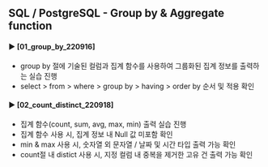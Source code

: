 ####  
## SQL / PostgreSQL - Group by & Aggregate function  
#### ► [01_group_by_220916]  
- group by 절에 기술된 컬럼과 집계 함수를 사용하여 그룹화된 집계 정보를 출력하는 실습 진행  
- select > from > where > group by > having > order by 순서 및 적용 확인  
####  
#### ► [02_count_distinct_220918]  
- 집계 함수(count, sum, avg, max, min) 출력 실습 진행  
- 집계 함수 사용 시, 집계 정보 내 Null 값 미포함 확인
- min & max 사용 시, 숫자열 외 문자열 / 날짜 및 시간 타입 출력 가능 확인  
- count절 내 distict 사용 시, 지정 컬럼 내 중복을 제거한 고유 건 출력 가능 확인  
####  
